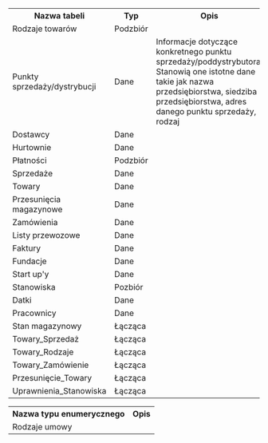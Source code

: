 <table>
    <tr>
        <th>Nazwa tabeli</th>
        <th>Typ</th>
        <th>Opis</th>
    </tr>
    <tr>
        <td>Rodzaje towarów</td>
        <td>Podzbiór</td>
        <td></td>
    </tr>    
    <tr>
        <td>Punkty sprzedaży/dystrybucji</td>
        <td>Dane</td>
        <td>Informacje dotyczące konkretnego punktu sprzedaży/poddystrybutora. Stanowią one istotne dane takie jak nazwa przedsiębiorstwa, siedziba przedsiębiorstwa, adres danego punktu sprzedaży, rodzaj </td>
    </tr>
    <tr>
        <td>Dostawcy</td>
        <td>Dane</td>
        <td></td>
    </tr>
    <tr>
        <td>Hurtownie</td>
        <td>Dane</td>
        <td></td>
    </tr>
    <tr>
        <td>Płatności</td>
        <td>Podzbiór</td>
        <td></td>
    </tr>
    <tr>
        <td>Sprzedaże</td>
        <td>Dane</td>
        <td></td>
    </tr>
    <tr>
        <td>Towary</td>
        <td>Dane</td>
        <td></td>
    </tr>
    <tr>
        <td>Przesunięcia magazynowe</td>
        <td>Dane</td>
        <td></td>
    </tr>
    <tr>
        <td>Zamówienia</td>
        <td>Dane</td>
        <td></td>
    </tr>
    <tr>
        <td>Listy przewozowe</td>
        <td>Dane</td>
        <td></td>
    </tr>
    <tr>
        <td>Faktury</td>
        <td>Dane</td>
        <td></td>
    </tr>
    <tr>
        <td>Fundacje</td>
        <td>Dane</td>
        <td></td>
    </tr>
    <tr>
        <td>Start up'y</td>
        <td>Dane</td>
        <td></td>
    </tr>
    <tr>
        <td>Stanowiska</td>
        <td>Pozbiór</td>
        <td></td>
    </tr>
    <tr>
        <td>Datki</td>
        <td>Dane</td>
        <td></td>
    </tr>
    <tr>
        <td>Pracownicy</td>
        <td>Dane</td>
        <td></td>
    </tr>
    <tr>
        <td>Stan magazynowy</td>
        <td>Łącząca</td>
        <td></td>
    </tr>
    <tr>
        <td>Towary_Sprzedaż</td>
        <td>Łącząca</td>
        <td></td>
    </tr>
    <tr>
        <td>Towary_Rodzaje</td>
        <td>Łącząca</td>
        <td></td>
    </tr>
    <tr>
        <td>Towary_Zamówienie</td>
        <td>Łącząca</td>
        <td></td>
    </tr>
    <tr>
        <td>Przesunięcie_Towary</td>
        <td>Łącząca</td>
        <td></td>
    </tr>
    <tr>
        <td>Uprawnienia_Stanowiska</td>
        <td>Łącząca</td>
        <td></td>
    </tr>
</table>

<table>
    <tr>
        <th>Nazwa typu enumerycznego</th>
        <th>Opis</th>
    </tr> 
    <tr>
        <td>Rodzaje umowy</td>
        <td></td>
    </tr>
</table>